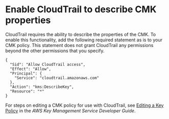# Enable CloudTrail to describe CMK properties<a name="create-kms-key-policy-for-cloudtrail-describe"></a>

CloudTrail requires the ability to describe the properties of the CMK\. To enable this functionality, add the following required statement as is to your CMK policy\. This statement does not grant CloudTrail any permissions beyond the other permissions that you specify\.

```
{
  "Sid": "Allow CloudTrail access",
  "Effect": "Allow",
  "Principal": {
    "Service": "cloudtrail.amazonaws.com"
  },
  "Action": "kms:DescribeKey",
  "Resource": "*"
}
```

For steps on editing a CMK policy for use with CloudTrail, see [Editing a Key Policy](https://docs.aws.amazon.com/kms/latest/developerguide/key-policies.html#key-policy-editing) in the *AWS Key Management Service Developer Guide*\.